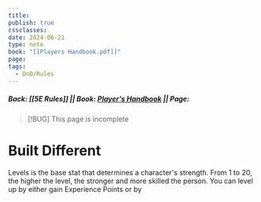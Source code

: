 ```yaml
---
title: 
publish: true
cssclasses: 
date: 2024-06-21
type: note
book: "[[Players Handbook.pdf]]"
page: 
tags:
  - DnD/Rules
---
```

##### Back: [[5E Rules]] || Book: [Player's Handbook](https://drive.google.com/drive/folders/1O5bhpYizcIT5xxAoLOuzCRht_PVS7VSG?usp=sharing) || Page: 

> [!BUG] This page is incomplete

# Built Different

Levels is the base stat that determines a character's strength. From 1 to 20, the higher the level, the stronger and more skilled the person.
You can level up by either gain Experience Points or by 